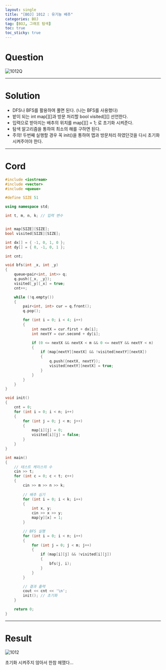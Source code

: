 ```yaml
---
layout: single
title: "[BOJ] 1012 : 유기농 배추"
categories: BOJ
tag: [BOJ, 그래프 탐색]
toc: true
toc_sticky: true
---
```


# Question
![1012Q](https://user-images.githubusercontent.com/97664446/175762805-eafc0977-70e1-40c1-8b3c-310d5bb0eb1b.PNG)

***

# Solution
- DFS나 BFS를 활용하여 풀면 된다. (나는 BFS를 사용했다)
- 밭이 되는 int map[][]과 방문 처리할 bool visited[][] 선언한다.
- 입력으로 받아지는 배추의 위치를 map[][] = 1; 로 초기화 시켜준다.
- 탐색 알고리즘을 통하여 최소의 해를 구하면 된다.
- 주의! 두번째 실행할 경우 꼭 init()을 통하여 맵과 방문처리 하였던것을 다시 초기화 시켜주어야 한다.

***

# Cord
```c++
#include <iostream>
#include <vector>
#include <queue>

#define SIZE 51

using namespace std;

int t, m, n, k;	// 입력 변수


int map[SIZE][SIZE];
bool visited[SIZE][SIZE];

int dx[] = { -1, 0, 1, 0 };
int dy[] = { 0, -1, 0, 1 };

int cnt;

void bfs(int _x, int _y)
{
	queue<pair<int, int>> q;
	q.push({_x, _y});
	visited[_y][_x] = true;
	cnt++;

	while (!q.empty())
	{
		pair<int, int> cur = q.front();
		q.pop();

		for (int i = 0; i < 4; i++)
		{
			int nextX = cur.first + dx[i];
			int nextY = cur.second + dy[i];

			if (0 <= nextX && nextX < m && 0 <= nextY && nextY < n)
			{
				if (map[nextY][nextX] && !visited[nextY][nextX])
				{
					q.push({nextX, nextY});
					visited[nextY][nextX] = true;
				}
			}
		}
	}
}

void init()
{
	cnt = 0;
	for (int i = 0; i < n; i++)
	{
		for (int j = 0; j < m; j++)
		{
			map[i][j] = 0;
			visited[i][j] = false;
		}
	}
}

int main()
{
	// 테스트 케이스의 수
	cin >> t;
	for (int c = 0; c < t; c++)
	{
		cin >> m >> n >> k;
		
		// 배추 심기
		for (int i = 0; i < k; i++)
		{
			int x, y;
			cin >> x >> y;
			map[y][x] = 1;
		}

		// BFS 실행
		for (int i = 0; i < n; i++)
		{
			for (int j = 0; j < m; j++)
			{
				if (map[i][j] && !visited[i][j])
				{
					bfs(j, i);
				}
			}
		}

		// 결과 출력
		cout << cnt << '\n';
		init();	// 초기화
	}

	return 0;
}
```

***

# Result
![1012](https://user-images.githubusercontent.com/97664446/175762807-93d512b4-4ab3-4da4-bbb2-5ece991cfb5b.PNG)

초기화 시켜주지 않아서 한참 헤맸다...